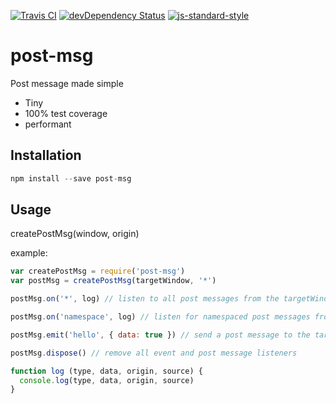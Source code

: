 [![Travis CI](https://travis-ci.org/alanclarke/post-msg.svg?branch=master)](https://travis-ci.org/alanclarke/post-msg)
[![devDependency Status](https://david-dm.org/alanclarke/post-msg/dev-status.svg)](https://david-dm.org/alanclarke/post-msg#info=devDependencies)
[![js-standard-style](https://img.shields.io/badge/code%20style-standard-brightgreen.svg)](http://standardjs.com/)

# post-msg
Post message made simple

- Tiny
- 100% test coverage
- performant


## Installation
```js
npm install --save post-msg
```

## Usage
createPostMsg(window, origin)

example:
```js
var createPostMsg = require('post-msg')
var postMsg = createPostMsg(targetWindow, '*')

postMsg.on('*', log) // listen to all post messages from the targetWindow

postMsg.on('namespace', log) // listen for namespaced post messages from the targetWindow

postMsg.emit('hello', { data: true }) // send a post message to the targetWindow

postMsg.dispose() // remove all event and post message listeners

function log (type, data, origin, source) {
  console.log(type, data, origin, source)
}
```
